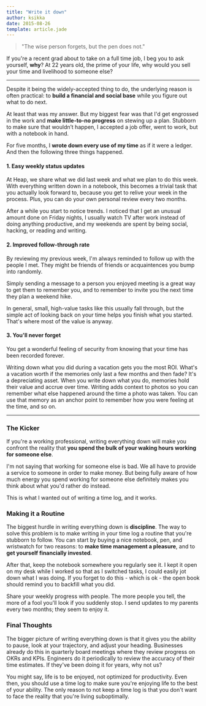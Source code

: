 ```yaml
---
title: "Write it down"
author: ksikka
date: 2015-08-26
template: article.jade
---
```

> "The wise person forgets, but the pen does not."

If you're a recent grad about to take on a full time job, I beg you to ask yourself, **why**?
At 22 years old, the prime of your life, why would you sell your time and livelihood to someone else?

---------------------------------------

Despite it being the widely-accepted thing to do, the underlying reason is often practical:
to **build a financial and social base** while you figure out what to do next.

At least that was my answer. But my biggest fear was that I'd get engrossed in the work
and **make little-to-no progress** on stewing up a plan.
Stubborn to make sure that wouldn’t happen, I accepted a job offer, went to work, but with a notebook in hand.

For five months, I **wrote down every use of my time** as if it were a ledger.
And then the following three things happened.

#### 1. Easy weekly status updates

At Heap, we share what we did last week and what we plan to do this week.
With everything written down in a notebook, this becomes a trivial task
that you actually look forward to, because you get to relive your week in the process.
Plus, you can do your own personal review every two months.

After a while you start to notice trends.
I noticed that I get an unusual amount done on Friday nights,
I usually watch TV after work instead of doing anything productive,
and my weekends are spent by being social, hacking, or reading and writing.

#### 2. Improved follow-through rate

By reviewing my previous week, I'm always reminded to follow up with the people I met.
They might be friends of friends or acquaintences you bump into randomly.

Simply sending a message to a person you enjoyed meeting
is a great way to get them to remember you, and to remember to invite you the next time they plan
a weekend hike.

In general, small, high-value tasks like this usually fall through, but the simple act
of looking back on your time helps you finish what you started.
That's where most of the value is anyway.

#### 3. You'll never forget

You get a wonderful feeling of security from knowing that your time has been recorded forever.

Writing down what you did during a vacation gets you the most ROI. What's a vacation worth if
the memories only last a few months and then fade? It's a depreciating asset. When you write down
what you do, memories hold their value and accrue over time. Writing adds context to photos
so you can remember what else happened around the time a photo was taken. You can use
that memory as an anchor point to remember how you were feeling at the time, and so on.

---------------------------------------

### The Kicker

If you're a working professional, writing everything down will make you confront the reality that
**you spend the bulk of your waking hours working for someone else**.

I'm not saying that working for someone else is bad.
We all have to provide a service to someone in order to make money.
But being fully aware of how much energy you spend working for someone else
definitely makes you think about what you'd rather do instead.

This is what I wanted out of writing a time log, and it works.

### Making it a Routine

The biggest hurdle in writing everything down is **discipline**.
The way to solve this problem is to make writing in your time log a routine that you're stubborn
to follow. You can start by buying a nice notebook, pen, and wristwatch for two reasons:
to **make time management a pleasure**, and to **get yourself financially invested**.

After that, keep the notebook somewhere you regularly see it.
I kept it open on my desk while I worked so that as I switched tasks,
I could easily jot down what I was doing. If you forget to do this - which is ok -
the open book should remind you to backfill what you did.

Share your weekly progress with people. The more people you tell, the more
of a fool you'll look if you suddenly stop. I send updates to
my parents every two months; they seem to enjoy it.

### Final Thoughts

The bigger picture of writing everything down is that it gives you the ability
to pause, look at your trajectory, and adjust your heading.
Businesses already do this in quarterly board meetings where they review progress on OKRs and KPIs.
Engineers do it periodically to review the accuracy of their time estimates.
If they've been doing it for years, why not us?

You might say, life is to be enjoyed, not optimized for productivity. Even then, you
should use a time log to make sure you're enjoying life to the best of your ability.
The only reason to not keep a time log is that you don't want to face the reality
that you're living suboptimally.

<!---

### What's next

The past five months have sharpened my sense for time management.
But I'm starting to hit the limits of writing everything down on paper.
Using a physical book was great for developing a routine,
but now I want to be able to plan more intentionally and use a tool
to help me stay true to my plan. For that, I've developed Mojito,
which takes your desired time allotment, your queue of tasks,
and creates a weekly plan for you to follow. It's still
very experimental, but it's helped me make sure I spend time
on the right projects in the right proportion.
If it works out, it could be the subject of another post.
-->
